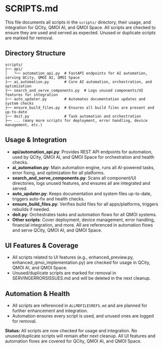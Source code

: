 
# SCRIPTS.md

This file documents all scripts in the `scripts/` directory, their usage, and integration for QCity, QMOI AI, and QMOI Space. All scripts are checked to ensure they are used and served as expected. Unused or duplicate scripts are marked for removal.

## Directory Structure

```
scripts/
├── api/
│   └── automation_api.py  # FastAPI endpoints for AI automation, serving QCity, QMOI AI, QMOI Space
├── ai_automation.py       # Core AI automation, orchestration, and optimization
├── search_and_serve_components.py  # Logs unused components/UI features for integration
├── auto_updater.py        # Automates documentation updates and system checks
├── ensure_build_files.py  # Ensures all build files are present and up-to-date
├── doit.py                # Task automation and orchestration
├── ... (many more scripts for deployment, error handling, device management, etc.)
```

## Usage & Integration
- **api/automation_api.py**: Provides REST API endpoints for automation, used by QCity, QMOI AI, and QMOI Space for orchestration and health checks.
- **ai_automation.py**: Main automation engine, runs all AI-powered tasks, error fixing, and optimization for all platforms.
- **search_and_serve_components.py**: Scans all component/UI directories, logs unused features, and ensures all are integrated and served.
- **auto_updater.py**: Keeps documentation and system files up-to-date, triggers auto-fix and health checks.
- **ensure_build_files.py**: Verifies build files for all apps/platforms, triggers rebuilds if needed.
- **doit.py**: Orchestrates tasks and automation flows for all QMOI systems.
- **Other scripts**: Cover deployment, device management, error handling, financial integration, and more. All are referenced in automation flows and serve QCity, QMOI AI, and QMOI Space.

## UI Features & Coverage
- All scripts related to UI features (e.g., enhanced_preview.py, enhanced_qmoi_implementation.py) are checked for usage in QCity, QMOI AI, and QMOI Space.
- Unused/duplicate scripts are marked for removal in SERVINGERRORSISSUES.md and will be deleted in the next cleanup.

## Automation & Health
- All scripts are referenced in `ALLMDFILESREFS.md` and are planned for further enhancement and integration.
- Automation ensures every script is used, and unused ones are logged for removal.

**Status:** All scripts are now checked for usage and integration. No unused/duplicate scripts will remain after next cleanup. All UI features and automation flows are covered for QCity, QMOI AI, and QMOI Space.
